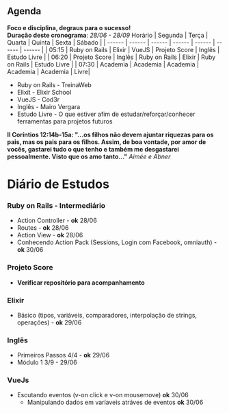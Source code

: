 ## Agenda
**Foco e disciplina, degraus para o sucesso!** <br />
**Duração deste cronograma**: *28/06 - 28/09*
Horário | Segunda | Terça | Quarta | Quinta | Sexta | Sábado |
| ------ | ------ | ------ | ------ | ------ | ------ | ------ |
| 05:15 | Ruby on Rails  | Elixir | VueJS | Projeto Score | Inglês | Estudo Livre |
| 06:20 | Projeto Score | Inglês | Ruby on Rails | Elixir | Ruby on Rails | Estudo Livre |
| 07:30 | Academia | Academia | Academia | Academia | Academia | Livre|
* Ruby on Rails - TreinaWeb
* Elixit - Elixir School
* VueJS - Cod3r
* Inglês - Mairo Vergara
* Estudo Livre - O que estiver afim de estudar/reforçar/conhecer ferramentas para projetos futuros

**II Coríntios 12:14b-15a: "...os filhos não devem ajuntar riquezas para os pais, mas os pais para os filhos. Assim, de boa vontade, por amor de vocês, gastarei tudo o que tenho e também me desgastarei pessoalmente. Visto que os amo tanto..."**
*Aimée e Abner*

# Diário de Estudos

### Ruby on Rails - Intermediário
* Action Controller - **ok** 28/06
* Routes - **ok** 28/06
* Action View - **ok** 28/06
* Conhecendo Action Pack (Sessions, Login com Facebook, omniauth) - **ok** 30/06

### Projeto Score
* **Verificar repositório para acompanhamento**

### Elixir
* Básico (tipos, variáveis, comparadores, interpolação de strings, operações) - **ok** 29/06

### Inglês
* Primeiros Passos 4/4 - **ok** 29/06
* Módulo 1 3/9 - 29/06

### VueJs
* Escutando eventos (v-on click e v-on mousemove) **ok** 30/06
  * Manipulando dados em varíaveis atráves de eventos **ok** 30/06
